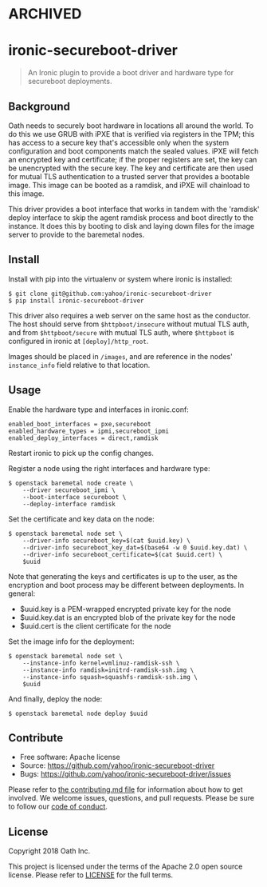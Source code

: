 # ARCHIVED 


# ironic-secureboot-driver

> An Ironic plugin to provide a boot driver and hardware type for secureboot
  deployments.

## Background

Oath needs to securely boot hardware in locations all around the world. To do this we
use GRUB with iPXE that is verified via registers in the TPM; this has access
to a secure key that's accessible only when the system configuration and boot
components match the sealed values. iPXE will fetch an encrypted key and
certificate; if the proper registers are set, the key can be unencrypted with
the secure key. The key and certificate are then used for mutual TLS
authentication to a trusted server that provides a bootable image. This image can be
booted as a ramdisk, and iPXE will chainload to this image.

This driver provides a boot interface that works in tandem with the 'ramdisk'
deploy interface to skip the agent ramdisk process and boot directly to the
instance. It does this by booting to disk and laying down files for the image server to
provide to the baremetal nodes.

## Install

Install with pip into the virtualenv or system where ironic is installed:

    $ git clone git@github.com:yahoo/ironic-secureboot-driver
    $ pip install ironic-secureboot-driver

This driver also requires a web server on the same host as the conductor. The
host should serve from `$httpboot/insecure` without mutual TLS auth, and
from `$httpboot/secure` with mutual TLS auth, where `$httpboot` is configured
in ironic at `[deploy]/http_root`.

Images should be placed in `/images`, and are reference in the nodes'
`instance_info` field relative to that location.

## Usage

Enable the hardware type and interfaces in ironic.conf:

    enabled_boot_interfaces = pxe,secureboot
    enabled_hardware_types = ipmi,secureboot_ipmi
    enabled_deploy_interfaces = direct,ramdisk

Restart ironic to pick up the config changes.

Register a node using the right interfaces and hardware type:

    $ openstack baremetal node create \
        --driver secureboot_ipmi \
        --boot-interface secureboot \
        --deploy-interface ramdisk

Set the certificate and key data on the node:

    $ openstack baremetal node set \
        --driver-info secureboot_key=$(cat $uuid.key) \
        --driver-info secureboot_key_dat=$(base64 -w 0 $uuid.key.dat) \
        --driver-info secureboot_certificate=$(cat $uuid.cert) \
        $uuid

Note that generating the keys and certificates is up to the user, as the
encryption and boot process may be different between deployments. In general:

* $uuid.key is a PEM-wrapped encrypted private key for the node
* $uuid.key.dat is an encrypted blob of the private key for the node
* $uuid.cert is the client certificate for the node

Set the image info for the deployment:

    $ openstack baremetal node set \
        --instance-info kernel=vmlinuz-ramdisk-ssh \
        --instance-info ramdisk=initrd-ramdisk-ssh.img \
        --instance-info squash=squashfs-ramdisk-ssh.img \
        $uuid

And finally, deploy the node:

    $ openstack baremetal node deploy $uuid

## Contribute

* Free software: Apache license
* Source: https://github.com/yahoo/ironic-secureboot-driver
* Bugs: https://github.com/yahoo/ironic-secureboot-driver/issues

Please refer to [the contributing.md file](Contributing.md) for information
about how to get involved. We welcome issues, questions, and pull requests.
Please be sure to follow our [code of conduct](Code-of-Conduct.md).

## License

Copyright 2018 Oath Inc.

This project is licensed under the terms of the Apache 2.0 open source license.
Please refer to [LICENSE](LICENSE) for the full terms.

